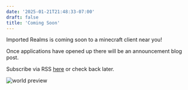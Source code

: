 ```yaml
---
date: '2025-01-21T21:48:33-07:00'
draft: false
title: 'Coming Soon'
---
```


Imported Realms is coming soon to a minecraft client near you!

Once applications have opened up there will be an announcement blog post.

Subscribe via RSS [here](../index.xml) or check back later.

![world preview](/images/CherryGrove.png)
